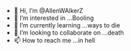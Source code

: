 - 👋 Hi, I’m @AllenWAlkerZ
- 👀 I’m interested in ...Booling
- 🌱 I’m currently learning ...ways to die
- 💞️ I’m looking to collaborate on ...death
- 📫 How to reach me ...in hell

<!---
AllenWAlkerZ/AllenWAlkerZ is a ✨ special ✨ repository because its `README.md` (this file) appears on your GitHub profile.
You can click the Preview link to take a look at your changes.
--->

